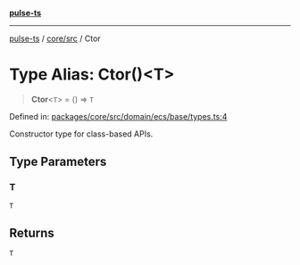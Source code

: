 [**pulse-ts**](../../../README.md)

***

[pulse-ts](../../../README.md) / [core/src](../README.md) / Ctor

# Type Alias: Ctor()\<T\>

> **Ctor**\<`T`\> = () => `T`

Defined in: [packages/core/src/domain/ecs/base/types.ts:4](https://github.com/jlehett/pulse-ts/blob/d786433c7cb88fe7c30a7029f46dff58815931cc/packages/core/src/domain/ecs/base/types.ts#L4)

Constructor type for class-based APIs.

## Type Parameters

### T

`T`

## Returns

`T`

